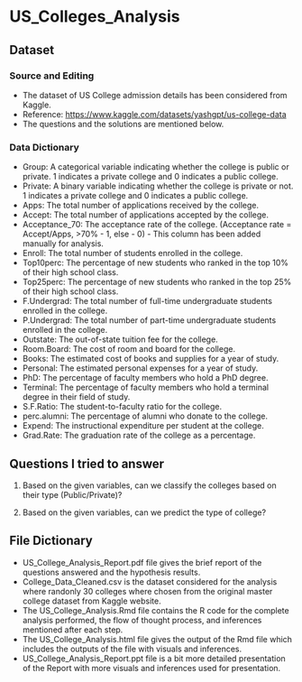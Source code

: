 # US_Colleges_Analysis

## Dataset

### Source and Editing
* The dataset of US College admission details has been considered from Kaggle.
* Reference: https://www.kaggle.com/datasets/yashgpt/us-college-data
* The questions and the solutions are mentioned below.

### Data Dictionary
* Group: A categorical variable indicating whether the college is public or private. 1 indicates a private college and 0 indicates a public college.
* Private: A binary variable indicating whether the college is private or not. 1 indicates a private college and 0 indicates a public college.
* Apps: The total number of applications received by the college.
* Accept: The total number of applications accepted by the college.
* Acceptance_70: The acceptance rate of the college. (Acceptance rate = Accept/Apps, >70% - 1, else - 0) - This column has been added manually for analysis.
* Enroll: The total number of students enrolled in the college.
* Top10perc: The percentage of new students who ranked in the top 10% of their high school class.
* Top25perc: The percentage of new students who ranked in the top 25% of their high school class.
* F.Undergrad: The total number of full-time undergraduate students enrolled in the college.
* P.Undergrad: The total number of part-time undergraduate students enrolled in the college.
* Outstate: The out-of-state tuition fee for the college.
* Room.Board: The cost of room and board for the college.
* Books: The estimated cost of books and supplies for a year of study.
* Personal: The estimated personal expenses for a year of study.
* PhD: The percentage of faculty members who hold a PhD degree.
* Terminal: The percentage of faculty members who hold a terminal degree in their field of study.
* S.F.Ratio: The student-to-faculty ratio for the college.
* perc.alumni: The percentage of alumni who donate to the college.
* Expend: The instructional expenditure per student at the college.
* Grad.Rate: The graduation rate of the college as a percentage.


## Questions I tried to answer

1. Based on the given variables, can we classify the colleges based on their type (Public/Private)?

2. Based on the given variables, can we predict the type of college?


## File Dictionary

* US_College_Analysis_Report.pdf file gives the brief report of the questions answered and the hypothesis results.
* College_Data_Cleaned.csv is the dataset considered for the analysis where randonly 30 colleges where chosen from the original master college dataset from Kaggle website.
* The US_College_Analysis.Rmd file contains the R code for the complete analysis performed, the flow of thought process, and inferences mentioned after each step.
* The US_College_Analysis.html file gives the output of the Rmd file which includes the outputs of the file with visuals and inferences.
* US_College_Analysis_Report.ppt file is a bit more detailed presentation of the Report with more visuals and inferences used for presentation.

